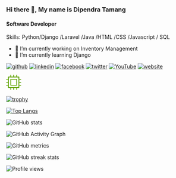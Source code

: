 ### Hi there 👋, My name is Dipendra Tamang
#### Software Developer

Skills: Python/Django /Laravel /Java /HTML /CSS /Javascript / SQL 

- 🔭 I’m currently working on Inventory Management 
- 🌱 I’m currently learning Django 


[<img src='https://cdn.jsdelivr.net/npm/simple-icons@3.0.1/icons/github.svg' alt='github' height='40'>](https://github.com/DipendraBravo)  [<img src='https://cdn.jsdelivr.net/npm/simple-icons@3.0.1/icons/linkedin.svg' alt='linkedin' height='40'>](https://www.linkedin.com/in/dipendratamang/)  [<img src='https://cdn.jsdelivr.net/npm/simple-icons@3.0.1/icons/facebook.svg' alt='facebook' height='40'>](https://www.facebook.com/deependratamang)  [<img src='https://cdn.jsdelivr.net/npm/simple-icons@3.0.1/icons/twitter.svg' alt='twitter' height='40'>](https://twitter.com/Deependratamang)  [<img src='https://cdn.jsdelivr.net/npm/simple-icons@3.0.1/icons/youtube.svg' alt='YouTube' height='40'>](https://www.youtube.com/channel/DipendraTamangNepali)  [<img src='https://cdn.jsdelivr.net/npm/simple-icons@3.0.1/icons/icloud.svg' alt='website' height='40'>](www.dipendratamang.com.np)  

<a href='https://docs.github.com/en/developers'><img src='https://raw.githubusercontent.com/acervenky/animated-github-badges/master/assets/devbadge.gif' width='40' height='40'></a> 

[![trophy](https://github-profile-trophy.vercel.app/?username=DipendraBravo)](https://github.com/ryo-ma/github-profile-trophy)

[![Top Langs](https://github-readme-stats.vercel.app/api/top-langs/?username=DipendraBravo)](https://github.com/anuraghazra/github-readme-stats)

![GitHub stats](https://github-readme-stats.vercel.app/api?username=DipendraBravo&show_icons=true&count_private=true)  

![GitHub Activity Graph](https://activity-graph.herokuapp.com/graph?username=DipendraBravo)  

![GitHub metrics](https://metrics.lecoq.io/DipendraBravo)  

![GitHub streak stats](https://github-readme-streak-stats.herokuapp.com/?user=DipendraBravo)  

![Profile views](https://gpvc.arturio.dev/DipendraBravo)  
